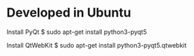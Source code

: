 # Developed in Ubuntu
Install PyQt
$ sudo apt-get install python3-pyqt5

Install QtWebKit
$ sudo apt-get install python3-pyqt5.qtwebkit
